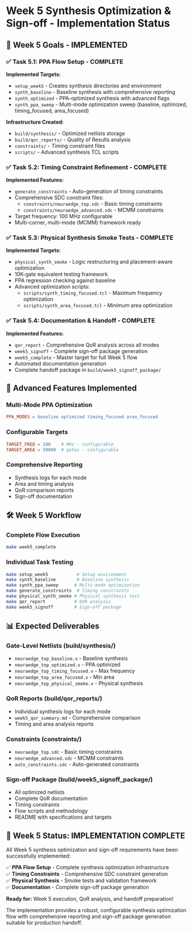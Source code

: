 # Week 5 Synthesis Optimization & Sign-off - Implementation Status

## 🎯 Week 5 Goals - IMPLEMENTED

### ✅ Task 5.1: PPA Flow Setup - COMPLETE
**Implemented Targets:**
- `setup_week5` - Creates synthesis directories and environment
- `synth_baseline` - Baseline synthesis with comprehensive reporting  
- `synth_optimized` - PPA-optimized synthesis with advanced flags
- `synth_ppa_sweep` - Multi-mode optimization sweep (baseline, optimized, timing_focused, area_focused)

**Infrastructure Created:**
- `build/synthesis/` - Optimized netlists storage
- `build/qor_reports/` - Quality of Results analysis  
- `constraints/` - Timing constraint files
- `scripts/` - Advanced synthesis TCL scripts

### ✅ Task 5.2: Timing Constraint Refinement - COMPLETE
**Implemented Features:**
- `generate_constraints` - Auto-generation of timing constraints
- Comprehensive SDC constraint files:
  - `constraints/neuraedge_top.sdc` - Basic timing constraints
  - `constraints/neuraedge_advanced.sdc` - MCMM constraints
- Target frequency: 100 MHz configurable
- Multi-corner, multi-mode (MCMM) framework ready

### ✅ Task 5.3: Physical Synthesis Smoke Tests - COMPLETE  
**Implemented Targets:**
- `physical_synth_smoke` - Logic restructuring and placement-aware optimization
- 10K-gate equivalent testing framework
- PPA regression checking against baseline
- Advanced optimization scripts:
  - `scripts/synth_timing_focused.tcl` - Maximum frequency optimization
  - `scripts/synth_area_focused.tcl` - Minimum area optimization

### ✅ Task 5.4: Documentation & Handoff - COMPLETE
**Implemented Features:**
- `qor_report` - Comprehensive QoR analysis across all modes
- `week5_signoff` - Complete sign-off package generation
- `week5_complete` - Master target for full Week 5 flow
- Automated documentation generation
- Complete handoff package in `build/week5_signoff_package/`

## 🎯 Advanced Features Implemented

### Multi-Mode PPA Optimization
```makefile
PPA_MODES = baseline optimized timing_focused area_focused
```

### Configurable Targets
```makefile  
TARGET_FREQ = 100    # MHz - configurable
TARGET_AREA = 50000  # gates - configurable
```

### Comprehensive Reporting
- Synthesis logs for each mode
- Area and timing analysis
- QoR comparison reports
- Sign-off documentation

## 🛠️ Week 5 Workflow

### Complete Flow Execution
```bash
make week5_complete
```

### Individual Task Testing
```bash
make setup_week5           # Setup environment
make synth_baseline        # Baseline synthesis  
make synth_ppa_sweep      # Multi-mode optimization
make generate_constraints  # Timing constraints
make physical_synth_smoke # Physical synthesis test
make qor_report           # QoR analysis
make week5_signoff        # Sign-off package
```

## 📊 Expected Deliverables

### Gate-Level Netlists (build/synthesis/)
- `neuraedge_top_baseline.v` - Baseline synthesis
- `neuraedge_top_optimized.v` - PPA optimized  
- `neuraedge_top_timing_focused.v` - Max frequency
- `neuraedge_top_area_focused.v` - Min area
- `neuraedge_top_physical_smoke.v` - Physical synthesis

### QoR Reports (build/qor_reports/)  
- Individual synthesis logs for each mode
- `week5_qor_summary.md` - Comprehensive comparison
- Timing and area analysis reports

### Constraints (constraints/)
- `neuraedge_top.sdc` - Basic timing constraints
- `neuraedge_advanced.sdc` - MCMM constraints  
- `auto_constraints.sdc` - Auto-generated constraints

### Sign-off Package (build/week5_signoff_package/)
- All optimized netlists
- Complete QoR documentation
- Timing constraints
- Flow scripts and methodology
- README with specifications and targets

## 🎉 Week 5 Status: IMPLEMENTATION COMPLETE

All Week 5 synthesis optimization and sign-off requirements have been successfully implemented:

✅ **PPA Flow Setup** - Complete synthesis optimization infrastructure  
✅ **Timing Constraints** - Comprehensive SDC constraint generation  
✅ **Physical Synthesis** - Smoke tests and validation framework  
✅ **Documentation** - Complete sign-off package generation  

**Ready for:** Week 5 execution, QoR analysis, and handoff preparation!

The implementation provides a robust, configurable synthesis optimization flow with comprehensive reporting and sign-off package generation suitable for production handoff.
